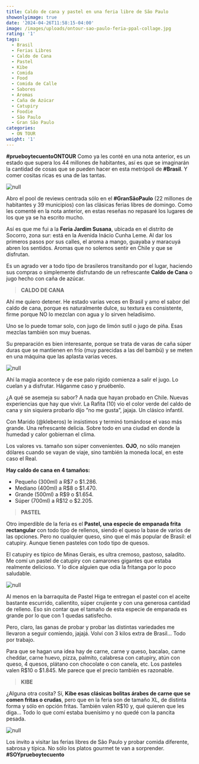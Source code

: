 ```yaml
---
title: Caldo de cana y pastel en una feria libre de São Paulo
showonlyimage: true
date: '2024-04-26T11:58:15-04:00'
image: /images/uploads/ontour-sao-paulo-feria-ppal-collage.jpg
rating: '1'
tags:
  - Brasil
  - Ferias Libres
  - Caldo de Cana
  - Pastel
  - Kibe
  - Comida
  - Food
  - Comida de Calle
  - Sabores
  - Aromas
  - Caña de Azúcar
  - Catupiry
  - Foodie
  - São Paulo
  - Gran São Paulo
categories:
  - ON TOUR
weight: '1'
---
```

**\#prueboytecuentoONTOUR** Como ya les conté en una nota anterior, es un estado que supera los 44 millones de habitantes, así es que se imaginarán la cantidad de cosas que se pueden hacer en esta metrópoli de **\#Brasil**. Y comer cositas ricas es una de las tantas.

<!--more-->

![null](/images/uploads/ontour-sao-paulo-feria-ppal-collage.jpg)

Abro el pool de reviews centrada sólo en el **\#GranSãoPaulo** (22 millones de habitantes y 39 municipios) con las clásicas ferias libres de domingo. Como les comenté en la nota anterior, en estas reseñas no repasaré los lugares de los que ya se ha escrito mucho. 

Así es que me fui a la **Feria Jardim Susana**, ubicada en el distrito de Socorro, zona sur: está en la Avenida Inácio Cunha Leme. Al dar los primeros pasos por sus calles, el aroma a mango, guayaba y maracuyá abren los sentidos. Aromas que no solemos sentir en Chile y que se disfrutan. 

Es un agrado ver a todo tipo de brasileros transitando por el lugar, haciendo sus compras o simplemente disfrutando de un refrescante **Caldo de Cana** o jugo hecho con caña de azúcar.

> **CALDO DE CANA**

Ahí me quiero detener. He estado varias veces en Brasil y amo el sabor del caldo de cana, porque es naturalmente dulce, su textura es consistente, firme porque NO lo mezclan con agua y lo sirven heladísimo.

Uno se lo puede tomar solo, con jugo de limón sutil o jugo de piña. Esas mezclas también son muy buenas. 

Su preparación es bien interesante, porque se trata de varas de caña súper duras que se mantienen en frío (muy parecidas a las del bambú) y se meten en una máquina que las aplasta varias veces. 

![null](/images/uploads/ontour-sao-paulo-can-a-collage.jpg)

Ahí la magia acontece y de ese palo rígido comienza a salir el jugo. Lo cuelan y a disfrutar. Háganme caso y pruébenlo. 

¿A qué se asemeja su sabor? A nada que hayan probado en Chile. Nuevas experiencias que hay que vivir. La Rafita (10) vio el color verde del caldo de cana y sin siquiera probarlo dijo “no me gusta”, jajaja. Un clásico infantil.

Con Marido (@kleberos) le insistimos y terminó tomándose el vaso más grande. Una refrescante delicia. Sobre todo en una ciudad en donde la humedad y calor gobiernan el clima.

Los valores vs. tamaño son súper convenientes. **OJO**, no sólo manejen dólares cuando se vayan de viaje, sino también la moneda local, en este caso el Real. 

**Hay caldo de cana en 4 tamaños:**

* Pequeño 	(300ml) a R$7 o $1.286.
* Mediano 	(400ml) a R$8 o $1.470.
* Grande 	        (500ml) a R$9 o $1.654.
* Súper 		(700ml) a R$12 o $2.205.

> **PASTEL**

Otro imperdible de la feria es el **Pastel, una especie de empanada frita rectangular** con todo tipo de rellenos, siendo el queso la base de varios de las opciones. Pero no cualquier queso, sino que el más popular de Brasil: el catupiry. Aunque tienen pasteles con todo tipo de quesos.

El catupiry es típico de Minas Gerais, es ultra cremoso, pastoso, saladito. Me comí un pastel de catupiry con camarones gigantes que estaba realmente delicioso. Y lo dice alguien que odia la fritanga por lo poco saludable.

![null](/images/uploads/ontour-sao-paulo-pastel-kibe-collage.jpg)

Al menos en la barraquita de Pastel Higa te entregan el pastel con el aceite bastante escurrido, calientito, súper crujiente y con una generosa cantidad de relleno. Eso sin contar que el tamaño de esta especie de empanada es grande por lo que con 1 quedas satisfecho.

Pero, claro, las ganas de probar y probar las distintas variedades me llevaron a seguir comiendo, jajajá. Volví con 3 kilos extra de Brasil… Todo por trabajo.

Para que se hagan una idea hay de carne, carne y queso, bacalao, carne cheddar, carne huevo, pizza, palmito, calabresa con catupiry, atún con queso, 4 quesos, plátano con chocolate o con canela, etc. Los pasteles valen R$10 o $1.845. Me parece que el precio también es razonable.

> **KIBE**

¿Alguna otra cosita? Sí, **Kibe esas clásicas bolitas árabes de carne que se comen fritas o crudas**, pero que en la feria son de tamaño XL, de distinta forma y sólo en opción fritas. También valen R$10 y, qué quieren que les diga… Todo lo que comí estaba buenísimo y no quedé con la pancita pesada.

![null](/images/uploads/ontour-sao-paulo-kibe.jpg)

Los invito a visitar las ferias libres de São Paulo y probar comida diferente, sabrosa y típica. No sólo los platos gourmet te van a sorprender. **\#SOYprueboytecuento**
